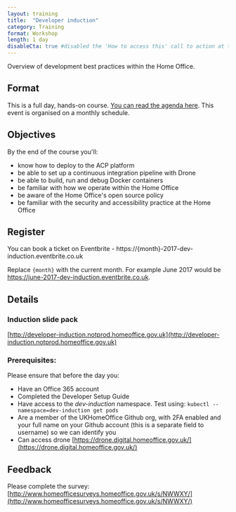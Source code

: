 ```yaml
---
layout: training
title:  "Developer induction"
category: Training
format: Workshop
length: 1 day
disableCta: true #disabled the 'How to access this' call to action at the bottom of the page template
---
```


Overview of development best practices within the Home Office.

## Format

This is a full day, hands-on course. [You can read the agenda here](https://developer-induction.notprod.homeoffice.gov.uk/#/introduction-agenda).
This event is organised on a monthly schedule.

## Objectives

By the end of the course you'll:

- know how to deploy to the ACP platform
- be able to set up a continuous integration pipeline with Drone
- be able to build, run and debug Docker containers
- be familiar with how we operate within the Home Office
- be aware of the Home Office's open source policy
- be familiar with the security and accessibility practice at the Home Office

## Register

You can book a ticket on Eventbrite - https://{month}-2017-dev-induction.eventbrite.co.uk

Replace `{month}` with the current month. For example June 2017 would be https://june-2017-dev-induction.eventbrite.co.uk.

## Details

### Induction slide pack

[http://developer-induction.notprod.homeoffice.gov.uk](http://developer-induction.notprod.homeoffice.gov.uk)

### Prerequisites:

Please ensure that before the day you:

- Have an Office 365 account
- Completed the Developer Setup Guide
- Have access to the _dev-induction_ namespace. Test using: `kubectl --namespace=dev-induction get pods`
- Are a member of the UKHomeOffice Github org, with 2FA enabled and your full name on your Github account (this is a separate field to username) so we can identify you
- Can access drone [https://drone.digital.homeoffice.gov.uk/](https://drone.digital.homeoffice.gov.uk/)

## Feedback

Please complete the survey: [http://www.homeofficesurveys.homeoffice.gov.uk/s/NWWXY/](http://www.homeofficesurveys.homeoffice.gov.uk/s/NWWXY/)
